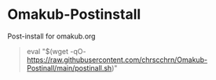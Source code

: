 # Omakub-Postinstall
Post-install for omakub.org
> eval "$(wget -qO- https://raw.githubusercontent.com/chrscchrn/Omakub-Postinall/main/postinall.sh)"


